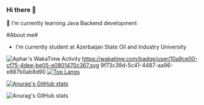 ### Hi there 👋

🌱 I’m currently learning Java Backend development

#About me#
- I'm currently student at Azerbaijan State Oil and Industry University

<img
  src="https://github.com/ApharMagaramova/ApharMagaramova/blob/main/images/stat.svg"
  alt="Aphar's WakaTime Activity"
/>
https://wakatime.com/badge/user/10a9ce00-cf75-4dee-be05-e0801470c367.svg
9f73c39d-5c41-4487-aa96-e887b0ab8d90
[![Top Langs](https://github-readme-stats.vercel.app/api/top-langs/?username=ApharMagaramova&layout=compact)](https://github.com/ApharMagaramova/github-readme-stats)

[![Anurag's GitHub stats](https://github-readme-stats.vercel.app/api?username=ApharMagaramova)](https://github.com/ApharMagaramova/github-readme-stats)

![Anurag's GitHub stats](https://github-readme-stats.vercel.app/api?username=ApharMagaramova&show_icons=true)


<!--
**ApharMagaramova/ApharMagaramova** is a ✨ _special_ ✨ repository because its `README.md` (this file) appears on your GitHub profile.

Here are some ideas to get you started:

- 🔭 I’m currently working on ...
- 🌱 I’m currently learning ...
- 👯 I’m looking to collaborate on ...
- 🤔 I’m looking for help with ...
- 💬 Ask me about ...
- 📫 How to reach me: ...
- 😄 Pronouns: ...
- ⚡ Fun fact: ...
-->
